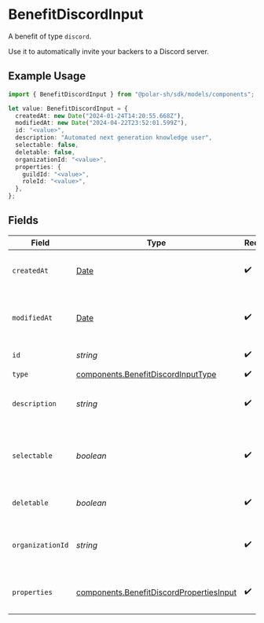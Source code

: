 # BenefitDiscordInput

A benefit of type `discord`.

Use it to automatically invite your backers to a Discord server.

## Example Usage

```typescript
import { BenefitDiscordInput } from "@polar-sh/sdk/models/components";

let value: BenefitDiscordInput = {
  createdAt: new Date("2024-01-24T14:20:55.668Z"),
  modifiedAt: new Date("2024-04-22T23:52:01.599Z"),
  id: "<value>",
  description: "Automated next generation knowledge user",
  selectable: false,
  deletable: false,
  organizationId: "<value>",
  properties: {
    guildId: "<value>",
    roleId: "<value>",
  },
};
```

## Fields

| Field                                                                                                | Type                                                                                                 | Required                                                                                             | Description                                                                                          |
| ---------------------------------------------------------------------------------------------------- | ---------------------------------------------------------------------------------------------------- | ---------------------------------------------------------------------------------------------------- | ---------------------------------------------------------------------------------------------------- |
| `createdAt`                                                                                          | [Date](https://developer.mozilla.org/en-US/docs/Web/JavaScript/Reference/Global_Objects/Date)        | :heavy_check_mark:                                                                                   | Creation timestamp of the object.                                                                    |
| `modifiedAt`                                                                                         | [Date](https://developer.mozilla.org/en-US/docs/Web/JavaScript/Reference/Global_Objects/Date)        | :heavy_check_mark:                                                                                   | Last modification timestamp of the object.                                                           |
| `id`                                                                                                 | *string*                                                                                             | :heavy_check_mark:                                                                                   | The ID of the benefit.                                                                               |
| `type`                                                                                               | [components.BenefitDiscordInputType](../../models/components/benefitdiscordinputtype.md)             | :heavy_check_mark:                                                                                   | N/A                                                                                                  |
| `description`                                                                                        | *string*                                                                                             | :heavy_check_mark:                                                                                   | The description of the benefit.                                                                      |
| `selectable`                                                                                         | *boolean*                                                                                            | :heavy_check_mark:                                                                                   | Whether the benefit is selectable when creating a product.                                           |
| `deletable`                                                                                          | *boolean*                                                                                            | :heavy_check_mark:                                                                                   | Whether the benefit is deletable.                                                                    |
| `organizationId`                                                                                     | *string*                                                                                             | :heavy_check_mark:                                                                                   | The ID of the organization owning the benefit.                                                       |
| `properties`                                                                                         | [components.BenefitDiscordPropertiesInput](../../models/components/benefitdiscordpropertiesinput.md) | :heavy_check_mark:                                                                                   | Properties for a benefit of type `discord`.                                                          |